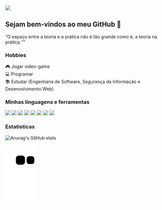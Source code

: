<img height="250px" src="http://clubedosgeeks.com.br/wp-content/uploads/2016/01/dormrm.gif" />

## Sejam bem-vindos ao meu GitHub 👋

<q>O espaço entre a teoria e a prática não é tão grande como é, a teoria na prática.<q/>

### Hobbies

🎮 Jogar video-game <br/>
💻 Programar <br/>
📚 Estudar (Engenharia de Software, Segurança da Informação e Desenvolvimento Web)

### Minhas linguagens e ferramentas

<img height="40px" src="https://cdn.jsdelivr.net/gh/devicons/devicon/icons/css3/css3-original.svg" /> <nobr>
<img height="40px" src="https://cdn.jsdelivr.net/gh/devicons/devicon/icons/javascript/javascript-original.svg" /> <nobr> 
<img height="40px" src="https://cdn.jsdelivr.net/gh/devicons/devicon/icons/csharp/csharp-original.svg" /> <nobr>
<img height="40px" src="https://cdn.jsdelivr.net/gh/devicons/devicon/icons/html5/html5-original.svg" /> <nobr>
<img height="40px" src="https://cdn.jsdelivr.net/gh/devicons/devicon/icons/mysql/mysql-original.svg" /> <nobr>
<img height="40px" src="https://cdn.jsdelivr.net/gh/devicons/devicon/icons/postgresql/postgresql-original.svg" /> <nobr>
<img height="40px" src="https://cdn.jsdelivr.net/gh/devicons/devicon/icons/laravel/laravel-plain.svg" />
<img height="40px" src="https://cdn.jsdelivr.net/gh/devicons/devicon/icons/php/php-original.svg" />

 ### Estatisticas
 
![Anurag's GitHub stats](https://github-readme-stats.vercel.app/api?username=xinnaider&show_icons=true&theme=dark)
 
![Snake animation](https://github.com/xinnaider/xinnaider/blob/output/github-contribution-grid-snake.svg)
